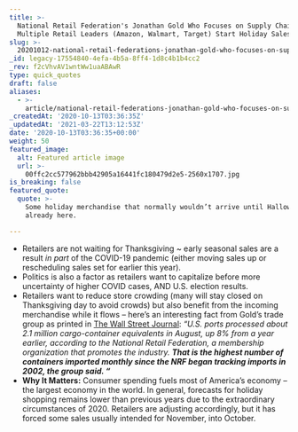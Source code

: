 ```yaml
---
title: >-
  National Retail Federation's Jonathan Gold Who Focuses on Supply Chains as
  Multiple Retail Leaders (Amazon, Walmart, Target) Start Holiday Sales Early.
slug: >-
  20201012-national-retail-federations-jonathan-gold-who-focuses-on-supply-chains-as-multiple-retail-leaders-amazon-walmart-target-start-holiday-sales-early
_id: legacy-17554840-4efa-4b5a-8ff4-1d8c4b1b4cc2
_rev: f2cVhvAV1wntWw1uaABAwR
type: quick_quotes
draft: false
aliases:
  - >-
    article/national-retail-federations-jonathan-gold-who-focuses-on-supply-chains-as-multiple-retail-leaders-amazon-walmart-target-start-holiday-sales-early/
_createdAt: '2020-10-13T03:36:35Z'
_updatedAt: '2021-03-22T13:12:53Z'
date: '2020-10-13T03:36:35+00:00'
weight: 50
featured_image:
  alt: Featured article image
  url: >-
    00ffc2cc577962bbb42905a16441fc180479d2e5-2560x1707.jpg
is_breaking: false
featured_quote:
  quote: >-
    Some holiday merchandise that normally wouldn’t arrive until Halloween is
    already here.

---
```

* Retailers are not waiting for Thanksgiving ~ early seasonal sales are a result *in part* of the COVID-19 pandemic (either moving sales up or rescheduling sales set for earlier this year).
* Politics is also a factor as retailers want to capitalize before more uncertainty of higher COVID cases, AND U.S. election results.
* Retailers want to reduce store crowding (many will stay closed on Thanksgiving day to avoid crowds) but also benefit from the incoming merchandise while it flows – here’s an interesting fact from Gold’s trade group as printed in [The Wall Street Journal](https://www.wsj.com/articles/an-october-prime-day-opens-a-remade-holiday-shopping-calendar-11602501518?mod=hp_lead_pos4): _“U.S. ports processed about 2.1 million cargo-container equivalents in August, up 8% from a year earlier, according to the National Retail Federation, a membership organization that promotes the industry. **That is the highest number of containers imported monthly since the NRF began tracking imports in 2002, the group said. “**_
* **Why It Matters:** Consumer spending fuels most of America’s economy – the largest economy in the world. In general, forecasts for holiday shopping remains lower than previous years due to the extraordinary circumstances of 2020. Retailers are adjusting accordingly, but it has forced some sales usually intended for November, into October.